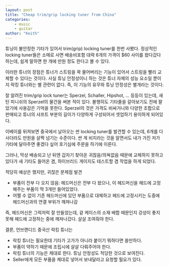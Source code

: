 ```yaml
---
layout: post
title: "Cheap trim/grip locking tuner from China"
categories:
    - music
    - guitar
author: "Keith"
---
```


튜닝이 불안정한 기타가 있어서 trim(grip) locking tuner를 한번 사봤다. 정상적인 locking tuner들은 소매로 사면 배송비포함 대략 6개의 가격이 $60 사이를 왔다갔다 하는데, 쉽게 말하면 한 개에 만원 정도 한다고 볼 수 있다.

이러한 튜너의 장점은 튜너가 스트링을 꽉 물어버리는 기능이 있어서 스트링을 빨리 교체할 수 있다는 것이다. 사실 튜닝 안정성이니 하는 것은 튜너 자체의 성능 요소일 뿐이지 락킹 튜너와는 별 관련이 없다. 즉, 이 기능의 유무와 튜닝 안정성은 별개라는 것이다.

잘 알려진 trim/grip lock tuner는 Sperzel, Schaller, Hipshot, ... 등등이 있는데, 새틴 피니쉬의 Sperzel의 물건을 써본 적이 있다. 불행히도 기타줄을 갈아보기도 전에 팔았기에 사용감은 기억을 못한다. Sperzel의 것은 가격도 비싸거니와 다양한 조합으로 판매되고 튜너의 샤프트 부분의 길이가 다양하게 구성되어서 셋업하기 용이하게 되어있다.

이베이를 뒤져보면 중국에서 날아오는 싼 locking tuner를 발견할 수 있는데, 6개를 다 사더라도 만원을 살짝 넘기는 수준이다. 싼 게 비지라는 것을 알면서도 내가 가진 저가 기타에 달아주면 좋겠다 싶어 호기심에 주문을 하기에 이른다.

그러나, 막상 배송되고 난 뒤엔 갑자기 찾아온 귀찮음/의욕없음 때문에 교체하지 못하고 있다가 새 기타도 들어온 겸, 하이브리드 게이지도 테스트할 겸 작업을 하게 되었다.

적당히 예상은 했지만, 귀찮은 문제점 발견

- 부품이 전부 다 오지 않음: 헤드머신은 전부 다 왔으나, 이 헤드머신을 헤드에 고정해주는 부품이 딱 3개만 들어있었다.
- 어쩔 수 없이 기존 헤드머신에 있던 부품으로 대체하고 헤드에 고정시키는 도중에 헤드머신과의 연결 부위가 깨져나감

즉, 헤드머신은 그럭저럭 잘 만들었는데, 겉 케이스의 소재 배합 때문인지 강성이 좋지 못해 헤드에 고정하는 중에 깨져나갔다. 살살 조여줘야 한다.

결론, 언브랜디드 중국산 락킹 튜너는

- 락킹 튜너는 필요한데 기타가 고가가 아니라 붙이기 뭐하다면 쓸만하다.
- 부품이 약하기 때문에 조립시에 살살 다뤄주어야 한다.
- 락킹 튜너의 기능은 제대로 한다. 튜닝 안정성도 적당한 것으로 보여진다.
- Seller에게 모든 부품을 제대로 넣어서 보내달라고 요청할 필요가 있다.
